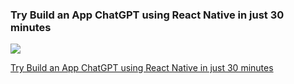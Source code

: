 ### Try Build an App ChatGPT using React Native in just 30 minutes


[<img src="https://github.com/hoaphantn7604/react-native-chatgpt-tutorial/blob/master/assets/demo.png">](https://youtu.be/c2twoGjhbJY)


[Try Build an App ChatGPT using React Native in just 30 minutes](https://youtu.be/c2twoGjhbJY)
